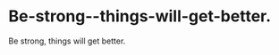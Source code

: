 Be-strong--things-will-get-better.
==================================

Be strong, things will get better.